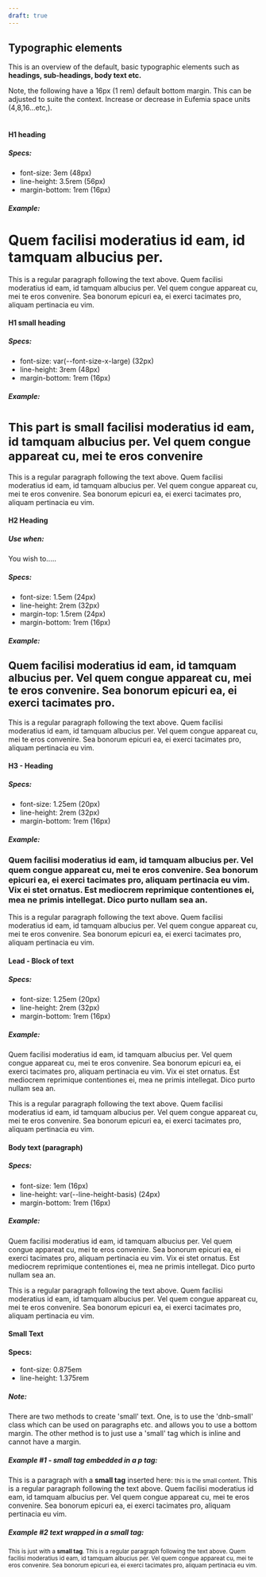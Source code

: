 ```yaml
---
draft: true
---
```


## Typographic elements

This is an overview of the default, basic typographic elements such as **headings, sub-headings, body text etc.**

Note, the following have a 16px (1 rem) default bottom margin. This can be adjusted to suite the context. Increase or decrease in Eufemia space units (4,8,16...etc,).
<br /><br />

#### H1 heading

##### Specs:

<ul>
    <li>font-size: 3em (48px)</li>
    <li>line-height: 3.5rem (56px)</li>
    <li>margin-bottom: 1rem (16px)</li>
</ul>

##### Example:

<div class="typography-box">
  <h1 class="dnb-h1">
    Quem facilisi moderatius id eam, id tamquam albucius per.
  </h1>
  <p>
    This is a regular paragraph following the text above. Quem facilisi moderatius id eam, id tamquam albucius per. Vel quem congue appareat cu, mei te eros convenire. Sea bonorum epicuri ea, ei exerci tacimates pro, aliquam pertinacia eu vim.
  </p>
</div>

#### H1 small heading

##### Specs:

<ul>
    <li>font-size: var(--font-size-x-large) (32px)</li>
    <li>line-height: 3rem (48px)</li>
    <li>margin-bottom: 1rem (16px)</li>
</ul>

##### Example:

<div class="typography-box">
  <h1 class="dnb-h1">
    <small>This part is small facilisi moderatius id eam, id tamquam albucius per. Vel quem congue appareat cu, mei te eros convenire</small>
  </h1>
  <p>
    This is a regular paragraph following the text above. Quem facilisi moderatius id eam, id tamquam albucius per. Vel quem congue appareat cu, mei te eros convenire. Sea bonorum epicuri ea, ei exerci tacimates pro, aliquam pertinacia eu vim.
  </p>
</div>

#### H2 Heading

##### Use when:

You wish to.....

##### Specs:

<ul>
  <li>font-size: 1.5em (24px)</li>
  <li>line-height: 2rem (32px)</li>
  <li>margin-top: 1.5rem (24px)</li>
  <li>margin-bottom: 1rem (16px)</li>
</ul>

##### Example:

<div class="typography-box">
  <h2 class="dnb-h2">
    Quem facilisi moderatius id eam, id tamquam albucius per. Vel quem congue appareat cu, mei te eros convenire. Sea bonorum epicuri ea, ei exerci tacimates pro.
  </h2>
  <p>
    This is a regular paragraph following the text above. Quem facilisi moderatius id eam, id tamquam albucius per. Vel quem congue appareat cu, mei te eros convenire. Sea bonorum epicuri ea, ei exerci tacimates pro, aliquam pertinacia eu vim.
  </p>
</div>

#### H3 - Heading

##### Specs:

<ul>
  <li>font-size: 1.25em (20px)</li>
  <li>line-height: 2rem (32px)</li>
  <li>margin-bottom: 1rem (16px)</li>
</ul>

##### Example:

<div class="typography-box">
  <h3 class="dnb-h3">
    Quem facilisi moderatius id eam, id tamquam albucius per. Vel quem congue appareat cu, mei te eros convenire. Sea bonorum epicuri ea, ei exerci tacimates pro, aliquam pertinacia eu vim. Vix ei stet ornatus. Est mediocrem reprimique contentiones ei, mea
    ne primis intellegat. Dico purto nullam sea an.
  </h3>
  <p>
    This is a regular paragraph following the text above. Quem facilisi moderatius id eam, id tamquam albucius per. Vel quem congue appareat cu, mei te eros convenire. Sea bonorum epicuri ea, ei exerci tacimates pro, aliquam pertinacia eu vim.
  </p>
</div>

#### Lead - Block of text

##### Specs:

<ul>
  <li>font-size: 1.25em (20px)</li>
  <li>line-height: 2rem (32px)</li>
  <li>margin-bottom: 1rem (16px)</li>
</ul>

##### Example:

<div class="typography-box">
  <p class="dnb-lead">
    Quem facilisi moderatius id eam, id tamquam albucius per. Vel quem congue appareat cu, mei te eros convenire. Sea bonorum epicuri ea, ei exerci tacimates pro, aliquam pertinacia eu vim. Vix ei stet ornatus. Est mediocrem reprimique contentiones ei, mea
    ne primis intellegat. Dico purto nullam sea an.
  </p>
  <p>
    This is a regular paragraph following the text above. Quem facilisi moderatius id eam, id tamquam albucius per. Vel quem congue appareat cu, mei te eros convenire. Sea bonorum epicuri ea, ei exerci tacimates pro, aliquam pertinacia eu vim.
  </p>
</div>

#### Body text (paragraph)

##### Specs:

<ul>
  <li>font-size: 1em (16px)</li>
  <li>line-height: var(--line-height-basis) (24px)</li>
  <li>margin-bottom: 1rem (16px)</li>
</ul>

##### Example:

<div class="typography-box">
  <p>
    Quem facilisi moderatius id eam, id tamquam albucius per. Vel quem congue appareat cu, mei te eros convenire. Sea bonorum epicuri ea, ei exerci tacimates pro, aliquam pertinacia eu vim. Vix ei stet ornatus. Est mediocrem reprimique contentiones ei, mea
    ne primis intellegat. Dico purto nullam sea an.
  </p>
  <p>
    This is a regular paragraph following the text above. Quem facilisi moderatius id eam, id tamquam albucius per. Vel quem congue appareat cu, mei te eros convenire. Sea bonorum epicuri ea, ei exerci tacimates pro, aliquam pertinacia eu vim.
  </p>
</div>

#### Small Text

#### Specs:

<ul>
  <li>font-size: 0.875em</li>
  <li>line-height: 1.375rem</li>
</ul>

##### Note:

There are two methods to create 'small' text. One, is to use the 'dnb-small' class which can be used on paragraphs etc. and allows you to use a bottom margin. The other method is to just use a 'small' tag which is inline and cannot have a margin.

##### Example #1 - small tag embedded in a p tag:

<div class="typography-box">
  <p>
    This is a paragraph with a <b>small tag</b> inserted here: <small>this is the small content</small>. This is a regular paragraph following the text above. Quem facilisi moderatius id eam, id tamquam albucius per. Vel quem congue appareat cu, mei te eros convenire. Sea bonorum epicuri ea, ei exerci tacimates pro, aliquam pertinacia eu vim.
  </p>
</div>

##### Example #2 text wrapped in a small tag:

<div class="typography-box">
  <small>
    This is just with a <b>small tag</b>. This is a regular paragraph following the text above. Quem facilisi moderatius id eam, id tamquam albucius per. Vel quem congue appareat cu, mei te eros convenire. Sea bonorum epicuri ea, ei exerci tacimates pro, aliquam pertinacia eu vim.
  </small>
</div>
